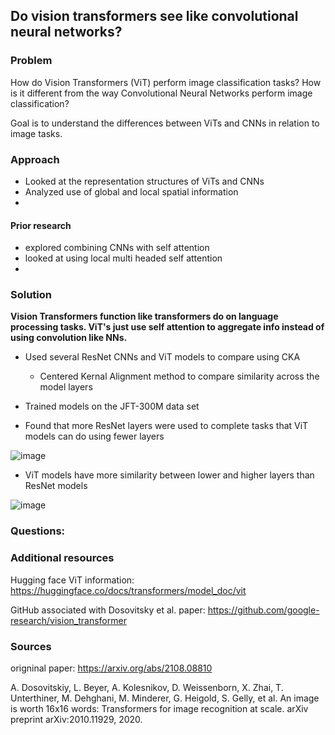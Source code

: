 
## **Do vision transformers see like convolutional neural networks?**

### Problem 

How do Vision Transformers (ViT) perform image classification tasks? How is it different from the way Convolutional Neural Networks perform image classification?

Goal is to understand the differences between ViTs and CNNs in relation to image tasks. 

### Approach
- Looked at the representation structures of ViTs and CNNs 
- Analyzed use of global and local spatial information
- 

#### Prior research
- explored combining CNNs with self attention
- looked at using local multi headed self attention
- 

### Solution

**Vision Transformers function like transformers do on language processing tasks. ViT's just use self attention to aggregate info instead of using convolution like NNs.**

- Used several ResNet CNNs and ViT models to compare using CKA
  -  Centered Kernal Alignment method to compare similarity across the model layers
- Trained models on the JFT-300M data set

- Found that more ResNet layers were used to complete tasks that ViT models can do using fewer layers

![image](https://user-images.githubusercontent.com/64801054/197649996-377a5da4-7466-4834-a3a7-2423add0561d.png)

- ViT models have more similarity between lower and higher layers than ResNet models

![image](https://user-images.githubusercontent.com/64801054/197417979-e5afa940-8594-4228-8b85-d371a6243f92.png)

### Questions:


### Additional resources

Hugging face ViT information:
https://huggingface.co/docs/transformers/model_doc/vit

GitHub associated with Dosovitsky et al. paper: 
https://github.com/google-research/vision_transformer


### Sources

origninal paper: https://arxiv.org/abs/2108.08810

A. Dosovitskiy, L. Beyer, A. Kolesnikov, D. Weissenborn, X. Zhai, T. Unterthiner, M. Dehghani, M. Minderer, G. Heigold, S. Gelly, et al. An image is worth 16x16 words: Transformers for image recognition at scale. arXiv preprint arXiv:2010.11929, 2020.





